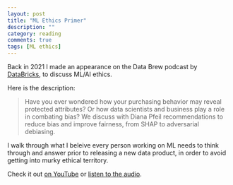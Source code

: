 ```yaml
---
layout: post
title: "ML Ethics Primer"
description: ""
category: reading
comments: true
tags: [ML ethics]
---
```


Back in 2021 I made an appearance on the Data Brew podcast by [DataBricks](https://www.databricks.com/), to discuss ML/AI ethics.

Here is the description:

> Have you ever wondered how your purchasing behavior may reveal protected attributes? Or how data scientists and business play a role in combating bias? We discuss with Diana Pfeil recommendations to reduce bias and improve fairness, from SHAP to adversarial debiasing. 

I walk through what I beleive every person working on ML needs to think through and answer prior to releasing a new data product, in order to avoid getting into murky ethical territory.

Check it out [on YouTube](https://www.youtube.com/watch?v=QMbzsVatZYA) or [listen to the audio](https://podcasts.apple.com/us/podcast/data-brew-season-2-episode-2-data-ethics/).


